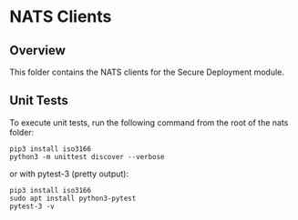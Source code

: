 # NATS Clients

## Overview

This folder contains the NATS clients for the Secure Deployment module.

## Unit Tests

To execute unit tests, run the following command from the root of the nats folder:

```
pip3 install iso3166
python3 -m unittest discover --verbose
```
or with pytest-3 (pretty output): 
```
pip3 install iso3166
sudo apt install python3-pytest
pytest-3 -v
```
